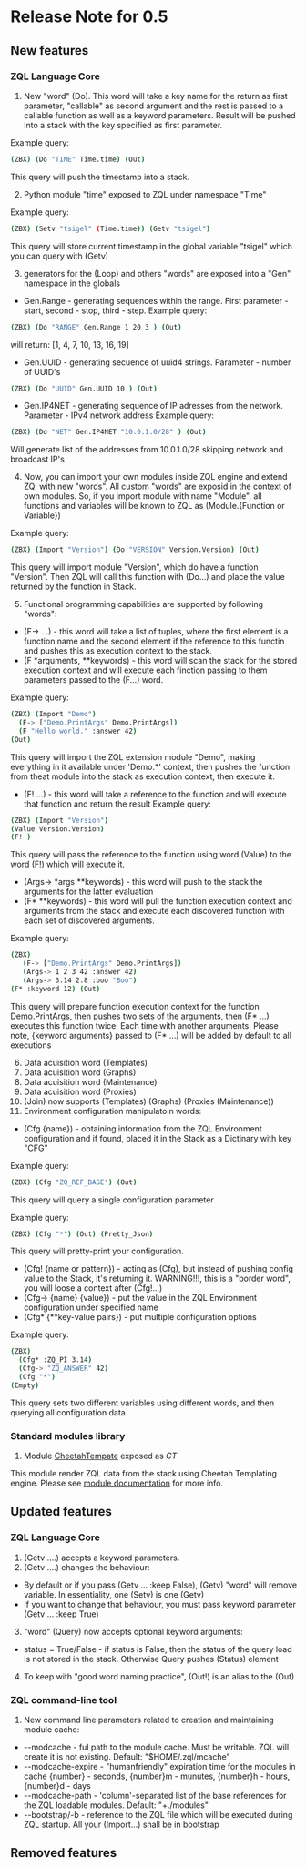 # Release Note for 0.5

## New features

### ZQL Language Core

1. New "word" (Do). This word will take a key name for the return as first parameter, "callable" as second argument and the rest is passed to a callable  function as well as a  keyword parameters. Result will be pushed into a stack with the key specified as first parameter.

Example query:
```bash
(ZBX) (Do "TIME" Time.time) (Out)
```
This query will push the timestamp into a stack.

2. Python module "time" exposed to ZQL under namespace "Time"

Example query:
```bash
(ZBX) (Setv "tsigel" (Time.time)) (Getv "tsigel")
```
This query will store current timestamp in the global variable "tsigel" which you can query with (Getv)

3. generators for the (Loop) and others "words" are exposed into a "Gen" namespace in the globals

* Gen.Range - generating sequences within the range. First parameter - start, second - stop, third - step.
Example query:
```bash
(ZBX) (Do "RANGE" Gen.Range 1 20 3 ) (Out)
```
will return: [1, 4, 7, 10, 13, 16, 19]
* Gen.UUID - generating secuence of uuid4 strings. Parameter - number of UUID's
```bash
(ZBX) (Do "UUID" Gen.UUID 10 ) (Out)
```

* Gen.IP4NET - generating sequence of IP adresses from the network. Parameter - IPv4 network address
Example query:
```bash
(ZBX) (Do "NET" Gen.IP4NET "10.0.1.0/28" ) (Out)
```
Will generate list of the addresses from 10.0.1.0/28 skipping network and broadcast IP's

4. Now, you can import your own modules inside ZQL engine and extend ZQ: with new "words". All custom "words" are exposid in the context of own modules. So, if you import module with name "Module", all functions and variables will be known to ZQL as (Module.{Function or Variable})

Example query:
```bash
(ZBX) (Import "Version") (Do "VERSION" Version.Version) (Out)
```
This query will import module "Version", which do have a function "Version". Then ZQL will call this function with (Do...) and place the value returned by the function in Stack.

5. Functional programming capabilities are supported by following "words":
 * (F-> ...) - this word will take a list of tuples, where the first element is a function name and the second element if the reference to this functin and pushes this as execution context to the stack.
 * (F *arguments, **keywords) - this word will scan the stack for the stored execution context and will execute each finction passing to them parameters passed to the (F...) word.
 
 Example query:
 ```bash
(ZBX) (Import "Demo") 
   (F-> ["Demo.PrintArgs" Demo.PrintArgs]) 
   (F "Hello world." :answer 42) 
(Out)
```
This query will import the ZQL extension module "Demo", making everything in it available under 'Demo.*' context, then pushes the function from theat module into the stack as execution context, then execute it.

  * (F! ...) - this word will take a reference to the function and will execute that function and return the result
 Example query:
 ```bash
(ZBX) (Import "Version") 
(Value Version.Version) 
(F! )
```
This query will pass the reference to the function using word (Value) to the word (F!) which will execute it.

  * (Args-> *args **keywords) - this word will push to the stack the arguments for the latter evaluation
  * (F* **keywords) - this word will pull the function execution context and arguments from the stack and execute each discovered function with each set of discovered arguments.

Example query:
```bash
(ZBX) 
   (F-> ["Demo.PrintArgs" Demo.PrintArgs]) 
   (Args-> 1 2 3 42 :answer 42) 
   (Args-> 3.14 2.8 :boo "Boo") 
(F* :keyword 12) (Out)
```
This query will prepare function execution context for the function Demo.PrintArgs, then pushes two sets of the arguments, then (F* ...) executes this function twice. Each time with another arguments. Please note, {keyword arguments} passed to (F* ...) will be added by default to all executions

6. Data acuisition word (Templates)
7. Data acuisition word (Graphs)
8. Data acuisition word (Maintenance)
9. Data acuisition word (Proxies)
10. (Join) now supports (Templates) (Graphs) (Proxies (Maintenance))
11. Environment configuration manipulatoin words:
  * (Cfg {name}) - obtaining information from the ZQL Environment configuration and if found, placed it in the Stack as a Dictinary with key "CFG"
  
  Example query:
  ```bash
(ZBX) (Cfg "ZQ_REF_BASE") (Out)
```
This query will query a single configuration parameter

   Example query:
```bash
(ZBX) (Cfg "*") (Out) (Pretty_Json)
```
This query will pretty-print your configuration.

  
  * (Cfg! {name or pattern}) - acting as (Cfg), but instead of pushing config value to the Stack, it's returning it. WARNING!!!, this is a "border word", you will loose a context after (Cfg!...)
  * (Cfg-> {name} {value}) - put the value in the ZQL Environment configuration under specified name
  * (Cfg* {**key-value pairs}) - put multiple configuration options
  
Example query:
```bash
(ZBX) 
  (Cfg* :ZQ_PI 3.14) 
  (Cfg-> "ZQ_ANSWER" 42) 
  (Cfg "*") 
(Empty)
```
This query sets two different variables using different words, and then querying all configuration data

### Standard modules library

1. Module [CheetahTempate](../../modules/CheetahTemplate.md) exposed as _CT_

This module render ZQL data from the stack using Cheetah Templating engine. Please see [module documentation](../../modules/CheetahTemplate.md) for more info.

## Updated features

### ZQL Language Core

1. (Getv ....) accepts a keyword parameters.
2. (Getv ....) changes the behaviour:
* By default or if you pass (Getv ... :keep False), (Getv) "word" will remove variable. In essentiality, one (Setv) is one (Getv)
* If you want to change that behaviour, you must pass keyword parameter (Getv ... :keep True)
3. "word" (Query) now accepts optional keyword arguments:
* status = True/False - if status is False, then the status of the query load is not stored in the stack. Otherwise Query pushes (Status) element
4. To keep with "good word naming practice", (Out!) is an alias to the (Out)


### ZQL command-line tool

1. New command line parameters related to creation and maintaining module cache:
* --modcache - ful path to the module cache. Must be writable. ZQL will create it is not existing. Default: "$HOME/.zql/mcache"
* --modcache-expire - "humanfriendly" expiration time for the modules in cache {number} - seconds, {number}m - munutes, {number}h - hours, {number}d - days
* --modcache-path - 'column'-separated list of the base references for the ZQL loadable modules. Default: "+./modules" 
* --bootstrap/-b - reference to the ZQL file which will be executed during ZQL startup. All your (Import...) shall be in bootstrap


## Removed features
